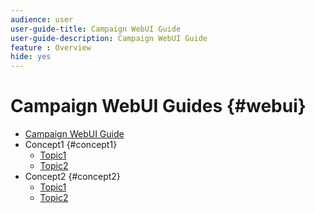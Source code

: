 ```yaml
---
audience: user
user-guide-title: Campaign WebUI Guide
user-guide-description: Campaign WebUI Guide
feature : Overview
hide: yes
---
```


# Campaign WebUI Guides {#webui}

+ [Campaign WebUI Guide](home.md)
+ Concept1 {#concept1}
     + [Topic1](concept1/topic1.md)
     + [Topic2](concept1/topic2.md)
+ Concept2 {#concept2}
     + [Topic1](concept2/topic1.md)
     + [Topic2](concept2/topic2.md)

